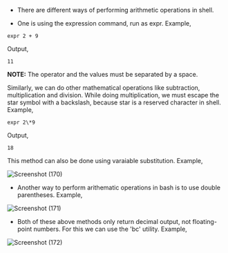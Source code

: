 * There are different ways of performing arithmetic operations in shell. 

* One is using the expression command, run as expr. Example,

```
expr 2 + 9
```
Output,
```
11
```
<b>NOTE:</b> The operator and the values must be separated by a space. 

Similarly, we can do other mathematical operations like subtraction, multiplication and division. While doing multiplication, we must escape the star symbol with a backslash, because star is a reserved character in shell. Example,

```
expr 2\*9
```
Output,
```
18
```

This method can also be done using varaiable substitution. Example,

![Screenshot (170)](https://github.com/NavedtheDev/DevOps-Learnings/assets/98219227/cb3bbefd-631d-4c2d-929b-eddacac4df23)



* Another way to perform arithematic operations in bash is to use double parentheses. Example,

![Screenshot (171)](https://github.com/NavedtheDev/DevOps-Learnings/assets/98219227/b202b710-ff2b-42ae-9c55-1d9ee58f72ad)



* Both of these above methods only return decimal output, not floating-point numbers. For this we can use the 'bc' utility. Example,

![Screenshot (172)](https://github.com/NavedtheDev/DevOps-Learnings/assets/98219227/da09b562-6759-4bd5-9c36-3df5850da3b6)

